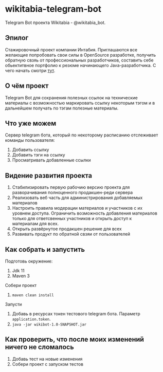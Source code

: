 # wikitabia-telegram-bot
Telegram Bot проекта Wikitabia - @wikitabia_bot.

## Эпилог
Стажировочный проект компании Интабия. 
Приглашаются все желающие попробовать свои силы в OpenSource разработке, 
получить обратную свзяь от профессиональных разработчиков, составить себе
обьектитвное портфолио к резюме начинающего Java-разработчика. С чего начать смотри [тут](./CONTRIBUTING.md).

## О чём проект
Telegram Bot для сохранения полезных ссылок на технические материалы 
с возможностью маркировать ссылку некоторым тэгом и в дальнейшем получать по тэгам
полезные материалы.

## Что уже можем

Сервер telegram бота, который по некоторому расписанию отслеживает команды пользователя:
1) Добавить ссылку
2) Добавить тэги на ссылку
3) Просматривать добавленные ссылки

## Видение развития проекта

1) Стабилизировать первую рабочию версию проекта для разворачивания полноценного продакшен-реди сервера
2) Реализовать веб часть для администрирования добавляемых материалов
3) Настроить правила модерации материалов и участников с их уровнем доступа. Ограничить возможность добавления материалов только для ответсвенных участников и открыть доступ к материалам для всех.
4) Открыть развёрнутое продакшен решение для всех
5) Развивать продукт по обратной свзяи от пользователей

## Как собрать и запустить

Подготовь окружение:
1) Jdk 11
2) Maven 3

Собери проект
1) `maven clean install`

Запусти
1) Добавь в ресурсах токен тестового telegram бота. Параметр `application.token`.
2) `java -jar wikibot-1.0-SNAPSHOT.jar`

## Как проверить, что после моих изменений ничего не сломалось

1) Добавь тест на новые изменения
2) Собери проект с запуском тестов
